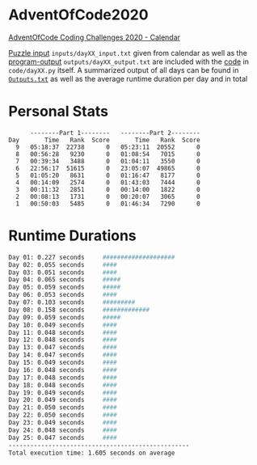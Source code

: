 # AdventOfCode2020
[AdventOfCode Coding Challenges 2020 - Calendar](https://adventofcode.com/2020) 

[Puzzle input](inputs) `inputs/dayXX_input.txt` given from calendar as well as the [program-output](outputs) `outputs/dayXX_output.txt` are included with the [code](code) in `code/dayXX.py` itself.
A summarized output of all days can be found in [`Outputs.txt`](Outputs.txt) as well as the average runtime duration per day and in total

# Personal Stats
```
      --------Part 1--------   --------Part 2--------
Day       Time   Rank  Score       Time   Rank  Score
  9   05:18:37  22738      0   05:23:11  20552      0
  8   00:56:28   9230      0   01:08:54   7015      0
  7   00:39:34   3488      0   01:04:11   3550      0
  6   22:56:17  51615      0   23:05:07  49865      0
  5   01:05:20   8631      0   01:16:47   8177      0
  4   00:14:09   2574      0   01:43:03   7444      0
  3   00:11:32   2851      0   00:14:00   1822      0
  2   00:08:13   1731      0   00:20:07   3065      0
  1   00:50:03   5485      0   01:46:34   7290      0
```
# Runtime Durations
```bash
Day 01: 0.227 seconds     ####################
Day 02: 0.055 seconds     ####
Day 03: 0.051 seconds     ####
Day 04: 0.065 seconds     #####
Day 05: 0.059 seconds     #####
Day 06: 0.053 seconds     ####
Day 07: 0.103 seconds     #########
Day 08: 0.158 seconds     #############
Day 09: 0.059 seconds     #####
Day 10: 0.049 seconds     ####
Day 11: 0.048 seconds     ####
Day 12: 0.048 seconds     ####
Day 13: 0.047 seconds     ####
Day 14: 0.047 seconds     ####
Day 15: 0.049 seconds     ####
Day 16: 0.048 seconds     ####
Day 17: 0.048 seconds     ####
Day 18: 0.048 seconds     ####
Day 19: 0.049 seconds     ####
Day 20: 0.049 seconds     ####
Day 21: 0.050 seconds     ####
Day 22: 0.050 seconds     ####
Day 23: 0.049 seconds     ####
Day 24: 0.048 seconds     ####
Day 25: 0.047 seconds     ####
--------------------------------------------------
Total execution time: 1.605 seconds on average
```